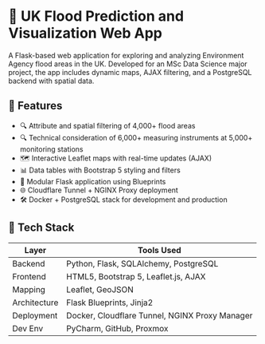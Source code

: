 # 🌊 UK Flood Prediction and Visualization Web App

A Flask-based web application for exploring and analyzing Environment Agency flood areas in the UK. Developed for an MSc Data Science major project, the app includes dynamic maps, AJAX filtering, and a PostgreSQL backend with spatial data.

## 📌 Features

- 🔍 Attribute and spatial filtering of 4,000+ flood areas
- 🔍 Technical consideration of 6,000+ measuring instruments at 5,000+ monitoring stations
- 🗺️ Interactive Leaflet maps with real-time updates (AJAX)
- 📊 Data tables with Bootstrap 5 styling and filters
- 🧩 Modular Flask application using Blueprints
- 🌐 Cloudflare Tunnel + NGINX Proxy deployment
- 🛠️ Docker + PostgreSQL stack for development and production

## 🧰 Tech Stack

| Layer        | Tools Used                                     |
|--------------|------------------------------------------------|
| Backend      | Python, Flask, SQLAlchemy, PostgreSQL          |
| Frontend     | HTML5, Bootstrap 5, Leaflet.js, AJAX           |
| Mapping      | Leaflet, GeoJSON                               |
| Architecture | Flask Blueprints, Jinja2                       |
| Deployment   | Docker, Cloudflare Tunnel, NGINX Proxy Manager |
| Dev Env      | PyCharm, GitHub, Proxmox                       |
